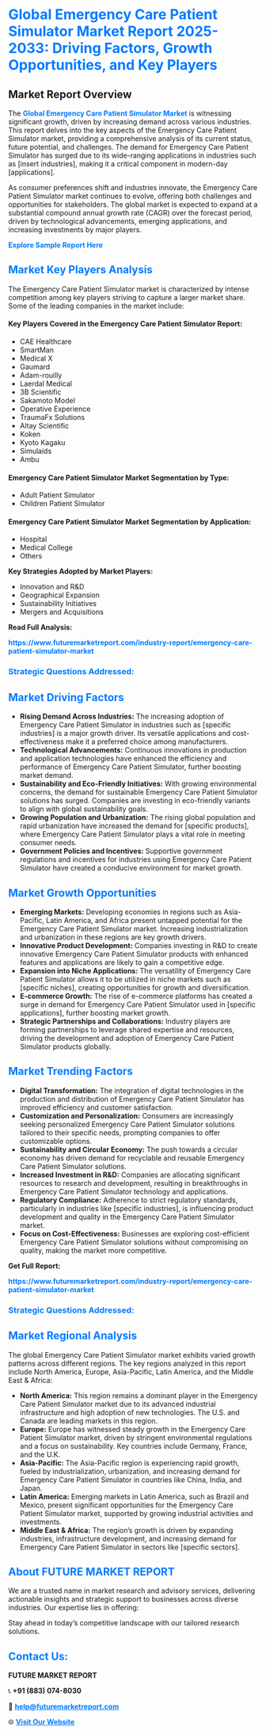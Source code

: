 <h1 style="color: #007BFF;">Global Emergency Care Patient Simulator Market Report 2025-2033: Driving Factors, Growth Opportunities, and Key Players</h1>

<section id="overview">
<h2>Market Report Overview</h2>
<p>The <a href="https://www.futuremarketreport.com/industry-report/emergency-care-patient-simulator-market" style="color: #007BFF; text-decoration: none;"><strong>Global Emergency Care Patient Simulator Market</strong></a> is witnessing significant growth, driven by increasing demand across various industries. This report delves into the key aspects of the Emergency Care Patient Simulator market, providing a comprehensive analysis of its current status, future potential, and challenges. The demand for Emergency Care Patient Simulator has surged due to its wide-ranging applications in industries such as [insert industries], making it a critical component in modern-day [applications].</p>
<p>As consumer preferences shift and industries innovate, the Emergency Care Patient Simulator market continues to evolve, offering both challenges and opportunities for stakeholders. The global market is expected to expand at a substantial compound annual growth rate (CAGR) over the forecast period, driven by technological advancements, emerging applications, and increasing investments by major players.</p>
</section>

<section id="overview">
<p><a href="https://www.futuremarketreport.com/request-sample/reportId=77688" style="color: #007BFF; text-decoration: none;"><strong>Explore Sample Report Here</strong></a></p>
</section>

<section id="key-players">
<h2 style="color: #007BFF;">Market Key Players Analysis</h2>
<p>The Emergency Care Patient Simulator market is characterized by intense competition among key players striving to capture a larger market share. Some of the leading companies in the market include:</p>
<h4>Key Players Covered in the Emergency Care Patient Simulator Report:</h4>
<ul><li>CAE Healthcare</li><li>SmartMan</li><li>Medical X</li><li>Gaumard</li><li>Adam-rouilly</li><li>Laerdal Medical</li><li>3B Scientific</li><li>Sakamoto Model</li><li>Operative Experience</li><li>TraumaFx Solutions</li><li>Altay Scientific</li><li>Koken</li><li>Kyoto Kagaku</li><li>Simulaids</li><li>Ambu</li></ul>
<h4>Emergency Care Patient Simulator Market Segmentation by Type:</h4>
<ul><li>Adult Patient Simulator</li><li>Children Patient Simulator</li></ul>

<h4>Emergency Care Patient Simulator Market Segmentation by Application:</h4>
<ul><li>Hospital</li><li>Medical College</li><li>Others</li></ul>
<p><strong>Key Strategies Adopted by Market Players:</strong></p>
<ul>
<li>Innovation and R&D</li>
<li>Geographical Expansion</li>
<li>Sustainability Initiatives</li>
<li>Mergers and Acquisitions</li>
</ul>
</section>

<section>
<p><strong>Read Full Analysis: </strong></p><a href="https://www.futuremarketreport.com/industry-report/emergency-care-patient-simulator-market" style="color: #007BFF; text-decoration: none;"><strong>https://www.futuremarketreport.com/industry-report/emergency-care-patient-simulator-market</strong></a>
<h3 style="color: #007BFF;">Strategic Questions Addressed:</h3>
</section>

<section id="driving-factors">
<h2 style="color: #007BFF;">Market Driving Factors</h2>
<ul>
<li><strong>Rising Demand Across Industries:</strong> The increasing adoption of Emergency Care Patient Simulator in industries such as [specific industries] is a major growth driver. Its versatile applications and cost-effectiveness make it a preferred choice among manufacturers.</li>
<li><strong>Technological Advancements:</strong> Continuous innovations in production and application technologies have enhanced the efficiency and performance of Emergency Care Patient Simulator, further boosting market demand.</li>
<li><strong>Sustainability and Eco-Friendly Initiatives:</strong> With growing environmental concerns, the demand for sustainable Emergency Care Patient Simulator solutions has surged. Companies are investing in eco-friendly variants to align with global sustainability goals.</li>
<li><strong>Growing Population and Urbanization:</strong> The rising global population and rapid urbanization have increased the demand for [specific products], where Emergency Care Patient Simulator plays a vital role in meeting consumer needs.</li>
<li><strong>Government Policies and Incentives:</strong> Supportive government regulations and incentives for industries using Emergency Care Patient Simulator have created a conducive environment for market growth.</li>
</ul>
</section>

<section id="growth-opportunities">
<h2 style="color: #007BFF;">Market Growth Opportunities</h2>
<ul>
<li><strong>Emerging Markets:</strong> Developing economies in regions such as Asia-Pacific, Latin America, and Africa present untapped potential for the Emergency Care Patient Simulator market. Increasing industrialization and urbanization in these regions are key growth drivers.</li>
<li><strong>Innovative Product Development:</strong> Companies investing in R&D to create innovative Emergency Care Patient Simulator products with enhanced features and applications are likely to gain a competitive edge.</li>
<li><strong>Expansion into Niche Applications:</strong> The versatility of Emergency Care Patient Simulator allows it to be utilized in niche markets such as [specific niches], creating opportunities for growth and diversification.</li>
<li><strong>E-commerce Growth:</strong> The rise of e-commerce platforms has created a surge in demand for Emergency Care Patient Simulator used in [specific applications], further boosting market growth.</li>
<li><strong>Strategic Partnerships and Collaborations:</strong> Industry players are forming partnerships to leverage shared expertise and resources, driving the development and adoption of Emergency Care Patient Simulator products globally.</li>
</ul>
</section>

<section id="trending-factors">
<h2 style="color: #007BFF;">Market Trending Factors</h2>
<ul>
<li><strong>Digital Transformation:</strong> The integration of digital technologies in the production and distribution of Emergency Care Patient Simulator has improved efficiency and customer satisfaction.</li>
<li><strong>Customization and Personalization:</strong> Consumers are increasingly seeking personalized Emergency Care Patient Simulator solutions tailored to their specific needs, prompting companies to offer customizable options.</li>
<li><strong>Sustainability and Circular Economy:</strong> The push towards a circular economy has driven demand for recyclable and reusable Emergency Care Patient Simulator solutions.</li>
<li><strong>Increased Investment in R&D:</strong> Companies are allocating significant resources to research and development, resulting in breakthroughs in Emergency Care Patient Simulator technology and applications.</li>
<li><strong>Regulatory Compliance:</strong> Adherence to strict regulatory standards, particularly in industries like [specific industries], is influencing product development and quality in the Emergency Care Patient Simulator market.</li>
<li><strong>Focus on Cost-Effectiveness:</strong> Businesses are exploring cost-efficient Emergency Care Patient Simulator solutions without compromising on quality, making the market more competitive.</li>
</ul>
</section>

<section>
<p><strong>Get Full Report: </strong></p><a href="https://www.futuremarketreport.com/industry-report/emergency-care-patient-simulator-market" style="color: #007BFF; text-decoration: none;"><strong>https://www.futuremarketreport.com/industry-report/emergency-care-patient-simulator-market</strong></a>
<h3 style="color: #007BFF;">Strategic Questions Addressed:</h3>
</section>


<section id="regional-analysis">
<h2 style="color: #007BFF;">Market Regional Analysis</h2>
<p>The global Emergency Care Patient Simulator market exhibits varied growth patterns across different regions. The key regions analyzed in this report include North America, Europe, Asia-Pacific, Latin America, and the Middle East & Africa:</p>
<ul>
<li><strong>North America:</strong> This region remains a dominant player in the Emergency Care Patient Simulator market due to its advanced industrial infrastructure and high adoption of new technologies. The U.S. and Canada are leading markets in this region.</li>
<li><strong>Europe:</strong> Europe has witnessed steady growth in the Emergency Care Patient Simulator market, driven by stringent environmental regulations and a focus on sustainability. Key countries include Germany, France, and the U.K.</li>
<li><strong>Asia-Pacific:</strong> The Asia-Pacific region is experiencing rapid growth, fueled by industrialization, urbanization, and increasing demand for Emergency Care Patient Simulator in countries like China, India, and Japan.</li>
<li><strong>Latin America:</strong> Emerging markets in Latin America, such as Brazil and Mexico, present significant opportunities for the Emergency Care Patient Simulator market, supported by growing industrial activities and investments.</li>
<li><strong>Middle East & Africa:</strong> The region’s growth is driven by expanding industries, infrastructure development, and increasing demand for Emergency Care Patient Simulator in sectors like [specific sectors].</li>
</ul>
</section>

<footer>
<h2 style="color: #007BFF;">About FUTURE MARKET REPORT</h2>
<p>We are a trusted name in market research and advisory services, delivering actionable insights and strategic support to businesses across diverse industries. Our expertise lies in offering:</p>

<p>Stay ahead in today’s competitive landscape with our tailored research solutions.</p>

<h2 style="color: #007BFF;">Contact Us:</h2>
<p><strong>FUTURE MARKET REPORT</strong></p>
<p>📞 <strong>+91 (883) 074-8030</strong></p>
<p>📧 <strong><a href="mailto:help@futuremarketreport.com" style="color: #007BFF;">help@futuremarketreport.com</a></strong></p>
<p>🌐 <strong><a href="https://www.futuremarketreport.com/" style="color: #007BFF;">Visit Our Website</a></strong></p>
</footer>